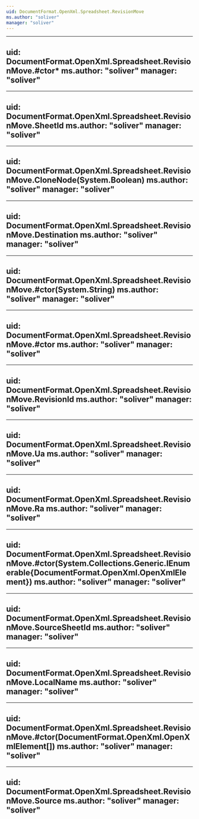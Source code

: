 ```yaml
---
uid: DocumentFormat.OpenXml.Spreadsheet.RevisionMove
ms.author: "soliver"
manager: "soliver"
---
```


---
uid: DocumentFormat.OpenXml.Spreadsheet.RevisionMove.#ctor*
ms.author: "soliver"
manager: "soliver"
---

---
uid: DocumentFormat.OpenXml.Spreadsheet.RevisionMove.SheetId
ms.author: "soliver"
manager: "soliver"
---

---
uid: DocumentFormat.OpenXml.Spreadsheet.RevisionMove.CloneNode(System.Boolean)
ms.author: "soliver"
manager: "soliver"
---

---
uid: DocumentFormat.OpenXml.Spreadsheet.RevisionMove.Destination
ms.author: "soliver"
manager: "soliver"
---

---
uid: DocumentFormat.OpenXml.Spreadsheet.RevisionMove.#ctor(System.String)
ms.author: "soliver"
manager: "soliver"
---

---
uid: DocumentFormat.OpenXml.Spreadsheet.RevisionMove.#ctor
ms.author: "soliver"
manager: "soliver"
---

---
uid: DocumentFormat.OpenXml.Spreadsheet.RevisionMove.RevisionId
ms.author: "soliver"
manager: "soliver"
---

---
uid: DocumentFormat.OpenXml.Spreadsheet.RevisionMove.Ua
ms.author: "soliver"
manager: "soliver"
---

---
uid: DocumentFormat.OpenXml.Spreadsheet.RevisionMove.Ra
ms.author: "soliver"
manager: "soliver"
---

---
uid: DocumentFormat.OpenXml.Spreadsheet.RevisionMove.#ctor(System.Collections.Generic.IEnumerable{DocumentFormat.OpenXml.OpenXmlElement})
ms.author: "soliver"
manager: "soliver"
---

---
uid: DocumentFormat.OpenXml.Spreadsheet.RevisionMove.SourceSheetId
ms.author: "soliver"
manager: "soliver"
---

---
uid: DocumentFormat.OpenXml.Spreadsheet.RevisionMove.LocalName
ms.author: "soliver"
manager: "soliver"
---

---
uid: DocumentFormat.OpenXml.Spreadsheet.RevisionMove.#ctor(DocumentFormat.OpenXml.OpenXmlElement[])
ms.author: "soliver"
manager: "soliver"
---

---
uid: DocumentFormat.OpenXml.Spreadsheet.RevisionMove.Source
ms.author: "soliver"
manager: "soliver"
---

